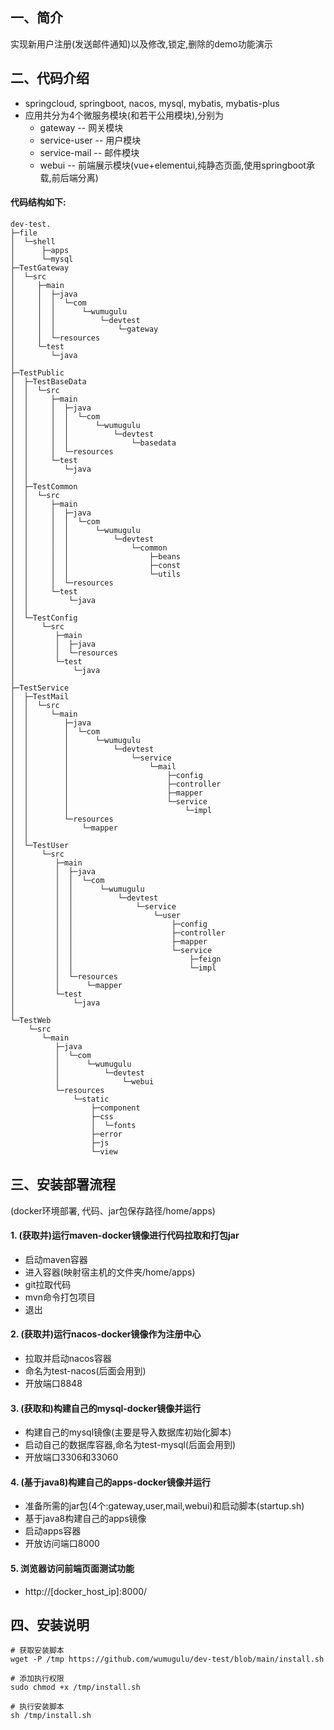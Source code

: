 ## 一、简介
 实现新用户注册(发送邮件通知)以及修改,锁定,删除的demo功能演示

## 二、代码介绍
  * springcloud, springboot, nacos, mysql, mybatis, mybatis-plus
  * 应用共分为4个微服务模块(和若干公用模块),分别为
    - gateway -- 网关模块
    - service-user -- 用户模块
    - service-mail -- 邮件模块
    - webui -- 前端展示模块(vue+elementui,纯静态页面,使用springboot承载,前后端分离)
    
#### 代码结构如下:
```shell
dev-test.
├─file
│  └─shell
│      ├─apps
│      └─mysql
├─TestGateway
│  └─src
│     ├─main
│     │  ├─java
│     │  │  └─com
│     │  │      └─wumugulu
│     │  │          └─devtest
│     │  │              └─gateway
│     │  └─resources
│     └─test
│        └─java
│
├─TestPublic
│  ├─TestBaseData
│  │  └─src
│  │     ├─main
│  │     │  ├─java
│  │     │  │  └─com
│  │     │  │      └─wumugulu
│  │     │  │          └─devtest
│  │     │  │              └─basedata
│  │     │  └─resources
│  │     └─test
│  │        └─java
│  │
│  ├─TestCommon
│  │  └─src
│  │     ├─main
│  │     │  ├─java
│  │     │  │  └─com
│  │     │  │      └─wumugulu
│  │     │  │          └─devtest
│  │     │  │              └─common
│  │     │  │                  ├─beans
│  │     │  │                  ├─const
│  │     │  │                  └─utils
│  │     │  └─resources
│  │     └─test
│  │         └─java
│  │
│  └─TestConfig
│      └─src
│         ├─main
│         │  ├─java
│         │  └─resources
│         └─test
│             └─java
│
├─TestService
│  ├─TestMail
│  │  └─src
│  │     └─main
│  │        ├─java
│  │        │  └─com
│  │        │      └─wumugulu
│  │        │          └─devtest
│  │        │              └─service
│  │        │                  └─mail
│  │        │                      ├─config
│  │        │                      ├─controller
│  │        │                      ├─mapper
│  │        │                      └─service
│  │        │                          └─impl
│  │        └─resources
│  │            └─mapper
│  │
│  └─TestUser
│      └─src
│         ├─main
│         │  ├─java
│         │  │  └─com
│         │  │      └─wumugulu
│         │  │          └─devtest
│         │  │              └─service
│         │  │                  └─user
│         │  │                      ├─config
│         │  │                      ├─controller
│         │  │                      ├─mapper
│         │  │                      └─service
│         │  │                          ├─feign
│         │  │                          └─impl
│         │  └─resources
│         │      └─mapper
│         └─test
│             └─java
│
└─TestWeb
    └─src
       └─main
          ├─java
          │  └─com
          │      └─wumugulu
          │          └─devtest
          │              └─webui
          └─resources
              └─static
                  ├─component
                  ├─css
                  │  └─fonts
                  ├─error
                  ├─js
                  └─view

```
    

## 三、安装部署流程
(docker环境部署, 代码、jar包保存路径/home/apps)

#### 1. (获取并)运行maven-docker镜像进行代码拉取和打包jar
* 启动maven容器
* 进入容器(映射宿主机的文件夹/home/apps)
* git拉取代码
* mvn命令打包项目
* 退出
    
#### 2. (获取并)运行nacos-docker镜像作为注册中心
* 拉取并启动nacos容器
* 命名为test-nacos(后面会用到)
* 开放端口8848

#### 3. (获取和)构建自己的mysql-docker镜像并运行
* 构建自己的mysql镜像(主要是导入数据库初始化脚本)
* 启动自己的数据库容器,命名为test-mysql(后面会用到)
* 开放端口3306和33060

#### 4. (基于java8)构建自己的apps-docker镜像并运行
* 准备所需的jar包(4个:gateway,user,mail,webui)和启动脚本(startup.sh)
* 基于java8构建自己的apps镜像
* 启动apps容器
* 开放访问端口8000

#### 5. 浏览器访问前端页面测试功能
* http://[docker_host_ip]:8000/

## 四、安装说明
```shell
# 获取安装脚本
wget -P /tmp https://github.com/wumugulu/dev-test/blob/main/install.sh

# 添加执行权限 
sudo chmod +x /tmp/install.sh

# 执行安装脚本
sh /tmp/install.sh
```

